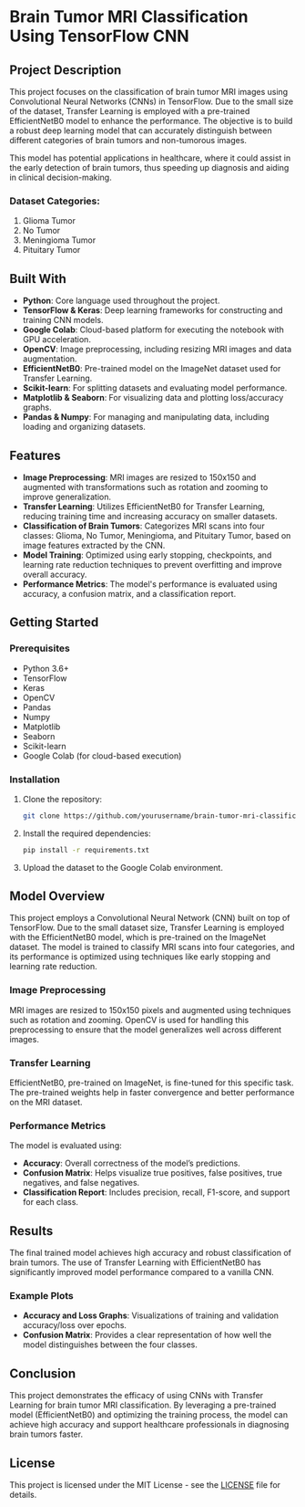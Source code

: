 
# Brain Tumor MRI Classification Using TensorFlow CNN

## Project Description
This project focuses on the classification of brain tumor MRI images using Convolutional Neural Networks (CNNs) in TensorFlow. Due to the small size of the dataset, Transfer Learning is employed with a pre-trained EfficientNetB0 model to enhance the performance. The objective is to build a robust deep learning model that can accurately distinguish between different categories of brain tumors and non-tumorous images.

This model has potential applications in healthcare, where it could assist in the early detection of brain tumors, thus speeding up diagnosis and aiding in clinical decision-making.

### Dataset Categories:
1. Glioma Tumor
2. No Tumor
3. Meningioma Tumor
4. Pituitary Tumor

## Built With
- **Python**: Core language used throughout the project.
- **TensorFlow & Keras**: Deep learning frameworks for constructing and training CNN models.
- **Google Colab**: Cloud-based platform for executing the notebook with GPU acceleration.
- **OpenCV**: Image preprocessing, including resizing MRI images and data augmentation.
- **EfficientNetB0**: Pre-trained model on the ImageNet dataset used for Transfer Learning.
- **Scikit-learn**: For splitting datasets and evaluating model performance.
- **Matplotlib & Seaborn**: For visualizing data and plotting loss/accuracy graphs.
- **Pandas & Numpy**: For managing and manipulating data, including loading and organizing datasets.

## Features
- **Image Preprocessing**: MRI images are resized to 150x150 and augmented with transformations such as rotation and zooming to improve generalization.
- **Transfer Learning**: Utilizes EfficientNetB0 for Transfer Learning, reducing training time and increasing accuracy on smaller datasets.
- **Classification of Brain Tumors**: Categorizes MRI scans into four classes: Glioma, No Tumor, Meningioma, and Pituitary Tumor, based on image features extracted by the CNN.
- **Model Training**: Optimized using early stopping, checkpoints, and learning rate reduction techniques to prevent overfitting and improve overall accuracy.
- **Performance Metrics**: The model's performance is evaluated using accuracy, a confusion matrix, and a classification report.

## Getting Started

### Prerequisites
- Python 3.6+
- TensorFlow
- Keras
- OpenCV
- Pandas
- Numpy
- Matplotlib
- Seaborn
- Scikit-learn
- Google Colab (for cloud-based execution)

### Installation
1. Clone the repository:
   ```bash
   git clone https://github.com/yourusername/brain-tumor-mri-classification.git
   ```
2. Install the required dependencies:
   ```bash
   pip install -r requirements.txt
   ```
3. Upload the dataset to the Google Colab environment.

## Model Overview
This project employs a Convolutional Neural Network (CNN) built on top of TensorFlow. Due to the small dataset size, Transfer Learning is employed with the EfficientNetB0 model, which is pre-trained on the ImageNet dataset. The model is trained to classify MRI scans into four categories, and its performance is optimized using techniques like early stopping and learning rate reduction.

### Image Preprocessing
MRI images are resized to 150x150 pixels and augmented using techniques such as rotation and zooming. OpenCV is used for handling this preprocessing to ensure that the model generalizes well across different images.

### Transfer Learning
EfficientNetB0, pre-trained on ImageNet, is fine-tuned for this specific task. The pre-trained weights help in faster convergence and better performance on the MRI dataset.

### Performance Metrics
The model is evaluated using:
- **Accuracy**: Overall correctness of the model’s predictions.
- **Confusion Matrix**: Helps visualize true positives, false positives, true negatives, and false negatives.
- **Classification Report**: Includes precision, recall, F1-score, and support for each class.

## Results
The final trained model achieves high accuracy and robust classification of brain tumors. The use of Transfer Learning with EfficientNetB0 has significantly improved model performance compared to a vanilla CNN.

### Example Plots
- **Accuracy and Loss Graphs**: Visualizations of training and validation accuracy/loss over epochs.
- **Confusion Matrix**: Provides a clear representation of how well the model distinguishes between the four classes.

## Conclusion
This project demonstrates the efficacy of using CNNs with Transfer Learning for brain tumor MRI classification. By leveraging a pre-trained model (EfficientNetB0) and optimizing the training process, the model can achieve high accuracy and support healthcare professionals in diagnosing brain tumors faster.

## License
This project is licensed under the MIT License - see the [LICENSE](LICENSE) file for details.
